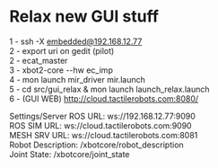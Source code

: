 # Relax new GUI stuff

1 - ssh -X embedded@192.168.12.77  
2 - export uri on gedit (pilot)  
2 - ecat_master  
3 - xbot2-core --hw ec_imp  
4 - mon launch mir_driver mir.launch  
5 - cd src/gui_relax & mon launch launch_relax.launch  
6 - (GUI WEB) http://cloud.tactilerobots.com:8080/  

Settings/Server
    ROS URL: ws://192.168.12.77:9090  
    ROS SIM URL: ws://cloud.tactilerobots.com:9090  
    MESH SRV URL: ws://cloud.tactilerobots.com:8081  
    Robot Description: /xbotcore/robot_description  
    Joint State: /xbotcore/joint_state  
